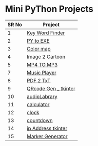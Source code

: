 # Mini PyThon Projects



SR No   | Project 
--- | --- 
1 | [Key Word Finder](https://github.com/OWNER2PLUSAI/mini_python_projects/tree/main/Keyword_finder) 
2 | [PY to EXE](https://github.com/OWNER2PLUSAI/mini_python_projects/tree/main/.py%20to%20.exre) 
3 | [Color map](https://github.com/OWNER2PLUSAI/mini_python_projects/tree/main/Color%20map) 
4 | [Image 2 Cartoon](https://github.com/OWNER2PLUSAI/mini_python_projects/tree/main/Image2Cartoon) 
5 | [MP4 TO MP3](https://github.com/OWNER2PLUSAI/mini_python_projects/tree/main/MP4%20TO%20MP3) 
7 | [Music Player](https://github.com/OWNER2PLUSAI/mini_python_projects/tree/main/Musicplayer) 
8 | [PDF 2 TxT](https://github.com/OWNER2PLUSAI/mini_python_projects/tree/main/PDF%202%20TxT) 
9 | [QRcode Gen _ tkinter](https://github.com/OWNER2PLUSAI/mini_python_projects/tree/main/QRcode%20Gen%20_%20tkinter) 
10 | [audioLabrary](https://github.com/OWNER2PLUSAI/mini_python_projects/tree/main/audioLabrary) 
11 | [calculator](https://github.com/OWNER2PLUSAI/mini_python_projects/tree/main/calculator) 
12 | [clock](https://github.com/OWNER2PLUSAI/mini_python_projects/tree/main/clock) 
13 | [countdown](https://github.com/OWNER2PLUSAI/mini_python_projects/tree/main/countdown) 
14| [ip Address tkinter](https://github.com/OWNER2PLUSAI/mini_python_projects/tree/main/ip%20Address%20tkinter) 
15| [Marker Generator](https://github.com/OWNER2PLUSAI/mini_python_projects/tree/main/Marker_generator) 